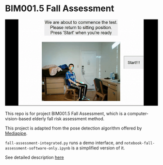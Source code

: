 # BIM001.5 Fall Assessment

![Cover](util/demo.gif)

This repo is for project BIM001.5 Fall Assessment, which is a computer-vision-based elderly fall risk assessment method.

This project is adapted from the pose detection algorithm offered by [Mediapipe](https://google.github.io/mediapipe/solutions/pose_classification.html).

`fall-assessment-integrated.py` runs a demo interface, and `notebook-fall-assessment-software-only.ipynb` is a simplified version of it. 

See detailed description [here](https://zhouchengyang.com/2022/01/12/BIM001-5FallAssessment/)

